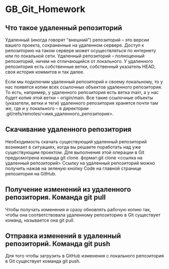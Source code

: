# GB_Git_Homework
## Что такое удаленный репозиторий

Удаленный (иногда говорят "внешний") репозиторий – это версии вашего проекта, сохраненные на удаленном сервере. Доступ к репозиторию на таком сервере может осуществляться по интернету или по локальной сети.
Удаленный репозиторий – полноценный репозиторий, ничем не отличающийся от локального. У удаленного репозитория есть собственные ветки, собственный указатель HEAD, своя история коммитов и так далее.

Если мы подключим удаленный репозиторий к своему локальному, то у нас появятся копии всех ссылочных объектов удаленного репозитория. То есть, например, у удаленного репозитория есть ветка main, а у нас будет копия этой ветки – origin/main. Все такие ссылочные объекты (указатели, ветки и теги) удаленного репозитория хранятся почти там же, где и у локального – в директории .git/refs/remotes/<имя_удаленного_репозитория>.

## Скачивание удаленного репозитория

Необходимость скачать существующий удаленный репозиторий возникает в ситуациях, когда вы решаете поработать над уже существующим проектом. Для выполнения этой операции в Git предусмотрена команда git clone.
 формат:git clone <ссылка на удаленный репозиторий>
 Ссылку на удаленный репозиторий можно получить  нажав на зеленую кнопку Code на главной странице репозитория на GitHub.

## Получение изменений из удаленного репозитория. Команда git pull

  Чтобы получать изменения и сразу обновлять рабочую копию так, чтобы она соответствовала удаленному репозиторию в Git существует  команд, называется она git pull.

## Отправка изменений в удаленный репозиторий. Команда git push

 Для того чтобы загрузить в GitHub изменения с локального репозитория в Git существует команда git push.
 

